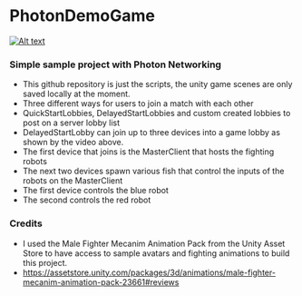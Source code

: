 # PhotonDemoGame

[![Alt text](https://firebasestorage.googleapis.com/v0/b/auggie-dev.appspot.com/o/cambi_robot_fight%2FScreen%20Shot%202020-02-17%20at%204.47.01%20PM.png?alt=media&token=71c547da-e7b8-4820-ac8a-8c53c99a52e6)](https://drive.google.com/open?id=1-FIfsiixfWvXRVazHecsTeAXXr2geKDs)


### Simple sample project with Photon Networking
* This github repository is just the scripts, the unity game scenes are only saved locally at the moment.
* Three different ways for users to join a match with each other
* QuickStartLobbies, DelayedStartLobbies and custom created lobbies to post on a server lobby list
* DelayedStartLobby can join up to three devices into a game lobby as shown by the video above.
* The first device that joins is the MasterClient that hosts the fighting robots
* The next two devices spawn various fish that control the inputs of the robots on the MasterClient
* The first device controls the blue robot
* The second controls the red robot

### Credits
* I used the Male Fighter Mecanim Animation Pack from the Unity Asset Store to have access to sample avatars and fighting animations to build this project. 
* https://assetstore.unity.com/packages/3d/animations/male-fighter-mecanim-animation-pack-23661#reviews
